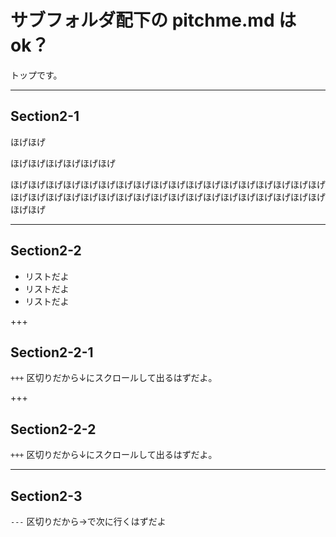 # サブフォルダ配下の pitchme.md は ok？
トップです。

---

## Section2-1
ほげほげ

ほげほげほげほげほげほげ

ほげほげほげほげほげほげほげほげほげほげほげほげほげほげほげほげほげほげほげほげほげほげほげほげほげほげほげほげほげほげほげほげほげほげほげほげほげほげ

---

## Section2-2
- リストだよ
- リストだよ
- リストだよ

+++

## Section2-2-1
`+++` 区切りだから↓にスクロールして出るはずだよ。

+++

## Section2-2-2
`+++` 区切りだから↓にスクロールして出るはずだよ。

---

## Section2-3
`---` 区切りだから→で次に行くはずだよ
